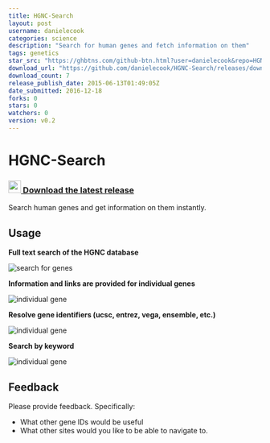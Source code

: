 ```yaml
---
title: HGNC-Search
layout: post
username: danielecook
categories: science
description: "Search for human genes and fetch information on them"
tags: genetics
star_src: "https://ghbtns.com/github-btn.html?user=danielecook&repo=HGNC-Search&type=star&count=true"
download_url: "https://github.com/danielecook/HGNC-Search/releases/download/v0.2/HGNC-Search.alfredworkflow"
download_count: 7
release_publish_date: 2015-06-13T01:49:05Z
date_submitted: 2016-12-18
forks: 0
stars: 0
watchers: 0
version: v0.2
---
```

# HGNC-Search


### [<img src="gene.png" width="25px" /> Download the latest release](https://github.com/danielecook/HGNC-Search/releases/latest)

Search human genes and get information on them instantly.

## Usage

__Full text search of the HGNC database__

![search for genes](img/d1.png)

__Information and links are provided for individual genes__

![individual gene](img/d2.png)

__Resolve gene identifiers (ucsc, entrez, vega, ensemble, etc.)__

![individual gene](img/d3.png)

__Search by keyword__

![individual gene](img/d4.png)


## Feedback

Please provide feedback. Specifically:

* What other gene IDs would be useful
* What other sites would you like to be able to navigate to.